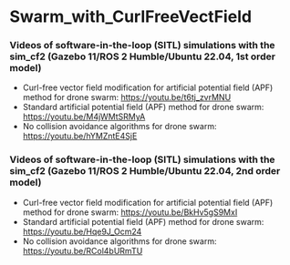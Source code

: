 # Swarm_with_CurlFreeVectField

### Videos of software-in-the-loop (SITL) simulations with the sim_cf2 (Gazebo 11/ROS 2 Humble/Ubuntu 22.04, 1st order model)

- Curl-free vector field modification for artificial potential field (APF) method for drone swarm: https://youtu.be/t6tj_zvrMNU  
- Standard artificial potential field (APF) method for drone swarm: https://youtu.be/M4jWMtSRMyA  
- No collision avoidance algorithms for drone swarm: https://youtu.be/hYMZntE4SjE

### Videos of software-in-the-loop (SITL) simulations with the sim_cf2 (Gazebo 11/ROS 2 Humble/Ubuntu 22.04, 2nd order model)

- Curl-free vector field modification for artificial potential field (APF) method for drone swarm: https://youtu.be/BkHv5gS9MxI
- Standard artificial potential field (APF) method for drone swarm: https://youtu.be/Hqe9J_Ocm24
- No collision avoidance algorithms for drone swarm: https://youtu.be/RCol4bURmTU
